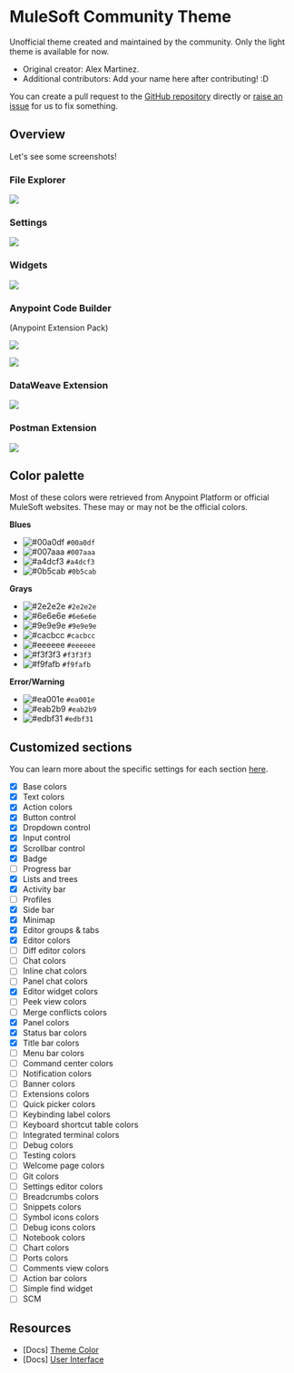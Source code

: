 # MuleSoft Community Theme

Unofficial theme created and maintained by the community. Only the light theme is available for now.

- Original creator: Alex Martinez.
- Additional contributors: Add your name here after contributing! :D

You can create a pull request to the [GitHub repository](https://github.com/ProstDev/mulesoft-community-theme) directly or [raise an issue](https://github.com/ProstDev/mulesoft-community-theme/issues) for us to fix something.

## Overview

Let's see some screenshots!

### File Explorer

![](/images/file_explorer-no_folder.png)

### Settings

![](/images/acb-settings.png)

### Widgets

![](/images/widgets.png)

### Anypoint Code Builder

(Anypoint Extension Pack)

![](/images/acb-develop_integration.png)

![](/images/acb-simple_flow.png)

### DataWeave Extension

![](/images/dwext_preview.png)

### Postman Extension

![](/images/postman-rq.png)

## Color palette

Most of these colors were retrieved from Anypoint Platform or official MuleSoft websites. These may or may not be the official colors.

**Blues**
- ![#00a0df](https://via.placeholder.com/15/00a0df/000000?text=+) `#00a0df` 
- ![#007aaa](https://via.placeholder.com/15/007aaa/000000?text=+) `#007aaa`
- ![#a4dcf3](https://via.placeholder.com/15/a4dcf3/000000?text=+) `#a4dcf3`
- ![#0b5cab](https://via.placeholder.com/15/0b5cab/000000?text=+) `#0b5cab`

**Grays**
- ![#2e2e2e](https://via.placeholder.com/15/2e2e2e/000000?text=+) `#2e2e2e`
- ![#6e6e6e](https://via.placeholder.com/15/6e6e6e/000000?text=+) `#6e6e6e`
- ![#9e9e9e](https://via.placeholder.com/15/9e9e9e/000000?text=+) `#9e9e9e`
- ![#cacbcc](https://via.placeholder.com/15/cacbcc/000000?text=+) `#cacbcc`
- ![#eeeeee](https://via.placeholder.com/15/eeeeee/000000?text=+) `#eeeeee`
- ![#f3f3f3](https://via.placeholder.com/15/f3f3f3/000000?text=+) `#f3f3f3`
- ![#f9fafb](https://via.placeholder.com/15/f9fafb/000000?text=+) `#f9fafb`

**Error/Warning**
- ![#ea001e](https://via.placeholder.com/15/ea001e/000000?text=+) `#ea001e`
- ![#eab2b9](https://via.placeholder.com/15/eab2b9/000000?text=+) `#eab2b9`
- ![#edbf31](https://via.placeholder.com/15/edbf31/000000?text=+) `#edbf31`


## Customized sections

You can learn more about the specific settings for each section [here](https://code.visualstudio.com/api/references/theme-color).

- [x] Base colors
- [x] Text colors
- [x] Action colors
- [x] Button control
- [x] Dropdown control
- [x] Input control
- [x] Scrollbar control
- [x] Badge
- [ ] Progress bar
- [x] Lists and trees
- [x] Activity bar
- [ ] Profiles
- [x] Side bar
- [x] Minimap
- [x] Editor groups & tabs
- [x] Editor colors
- [ ] Diff editor colors
- [ ] Chat colors
- [ ] Inline chat colors
- [ ] Panel chat colors
- [x] Editor widget colors
- [ ] Peek view colors
- [ ] Merge conflicts colors
- [x] Panel colors
- [x] Status bar colors
- [x] Title bar colors
- [ ] Menu bar colors
- [ ] Command center colors
- [ ] Notification colors
- [ ] Banner colors
- [ ] Extensions colors
- [ ] Quick picker colors
- [ ] Keybinding label colors
- [ ] Keyboard shortcut table colors
- [ ] Integrated terminal colors
- [ ] Debug colors
- [ ] Testing colors
- [ ] Welcome page colors
- [ ] Git colors
- [ ] Settings editor colors
- [ ] Breadcrumbs colors
- [ ] Snippets colors
- [ ] Symbol icons colors
- [ ] Debug icons colors
- [ ] Notebook colors
- [ ] Chart colors
- [ ] Ports colors
- [ ] Comments view colors
- [ ] Action bar colors
- [ ] Simple find widget
- [ ] SCM

## Resources

- [Docs] [Theme Color](https://code.visualstudio.com/api/references/theme-color)
- [Docs] [User Interface](https://code.visualstudio.com/docs/getstarted/userinterface)